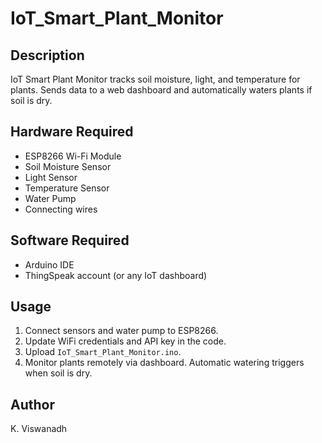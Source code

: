 # IoT_Smart_Plant_Monitor

## Description
IoT Smart Plant Monitor tracks soil moisture, light, and temperature for plants. Sends data to a web dashboard and automatically waters plants if soil is dry.

## Hardware Required
- ESP8266 Wi-Fi Module
- Soil Moisture Sensor
- Light Sensor
- Temperature Sensor
- Water Pump
- Connecting wires

## Software Required
- Arduino IDE
- ThingSpeak account (or any IoT dashboard)

## Usage
1. Connect sensors and water pump to ESP8266.
2. Update WiFi credentials and API key in the code.
3. Upload `IoT_Smart_Plant_Monitor.ino`.
4. Monitor plants remotely via dashboard. Automatic watering triggers when soil is dry.

## Author
K. Viswanadh

